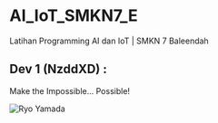 # AI_IoT_SMKN7_E
Latihan Programming AI dan IoT | SMKN 7 Baleendah

## Dev 1 (NzddXD) : 
Make the Impossible... Possible!

![Ryo Yamada]("./pics/awokawok.png")